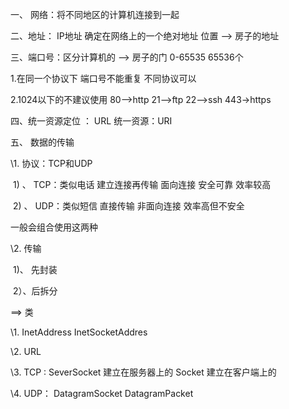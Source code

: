 一、  网络：将不同地区的计算机连接到一起   

二、地址：  IP地址  确定在网络上的一个绝对地址     位置  -->  房子的地址

三、端口号：区分计算机的   -->  房子的门  0-65535  65536个

1.在同一个协议下  端口号不能重复  不同协议可以

2.1024以下的不建议使用  80-->http  21-->ftp  22-->ssh  443->https



四、统一资源定位  ： URL            统一资源：URI



五、  数据的传输  

\1.  协议：TCP和UDP

​    1) 、   TCP：类似电话 建立连接再传输   面向连接  安全可靠  效率较高

​    2) 、   UDP：类似短信  直接传输  非面向连接   效率高但不安全

   一般会组合使用这两种

\2. 传输

​    1)、  先封装

​    2）、后拆分





==>  类 

\1. InetAddress InetSocketAddres

\2.   URL

\3.   TCP  :  SeverSocket 建立在服务器上的  Socket 建立在客户端上的

\4.   UDP： DatagramSocket  DatagramPacket